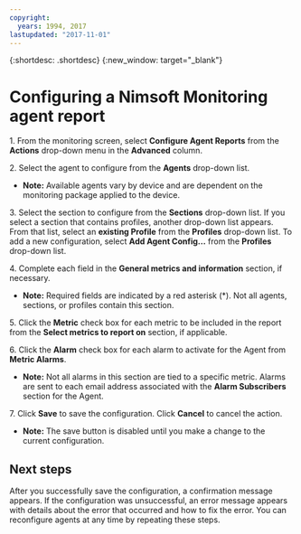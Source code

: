 ```yaml
---
copyright:
  years: 1994, 2017
lastupdated: "2017-11-01"
---
```


{:shortdesc: .shortdesc}
{:new_window: target="_blank"}

# Configuring a Nimsoft Monitoring agent report

1\. From the monitoring screen, select **Configure Agent Reports** from the **Actions** drop-down menu in the **Advanced** column.

2\. Select the agent to configure from the **Agents** drop-down list.
  * **Note:** Available agents vary by device and are dependent on the monitoring package applied to the device.

3\. Select the section to configure from the **Sections** drop-down list. If you select a section that contains profiles, another drop-down list appears. From that list, select an **existing Profile** from the **Profiles** drop-down list. To add a new configuration, select **Add Agent Config...** from the **Profiles** drop-down list.

4\. Complete each field in the **General metrics and information** section, if necessary.
  * **Note:** Required fields are indicated by a red asterisk (*). Not all agents, sections, or profiles contain this section.

5\. Click the **Metric** check box for each metric to be included in the report from the **Select metrics to report on** section, if applicable.

6\. Click the **Alarm** check box for each alarm to activate for the Agent from **Metric Alarms**.
  * **Note:** Not all alarms in this section are tied to a specific metric. Alarms are sent to each email address associated with the **Alarm Subscribers** section for the Agent.

7\. Click **Save** to save the configuration. Click **Cancel** to cancel the action.
  * **Note:** The save button is disabled until you make a change to the current configuration.

## Next steps

After you successfully save the configuration, a confirmation message appears. If the configuration was unsuccessful, an error message appears with details about the error that occurred and how to fix the error. You can reconfigure agents at any time by repeating these steps. 
